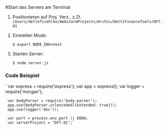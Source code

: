 #Start des Servers am Terminal
1. Positionieren auf Proj. Verz., z.Zt. 
`/Users/detlefziehlke/WebstormProjects/Archiv/DettiFinanceTools/DFT.01`
2. Einstellen Mode:

    `$ export NODE_ENV=test` 
    
2. Starten Server:   

    `$ node server.js` 

### Code Beispiel
 
`     var express = require('express');
     var app = express();
     var logger = require('morgan');
     
     var bodyParser = require('body-parser');
     app.use(bodyParser.urlencoded({extended: true}));
     app.use(logger('dev'));
     
     var port = process.env.port || 8080;
     var serverProject = "DFT.01";`
